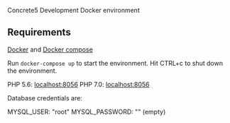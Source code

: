 Concrete5 Development Docker environment


## Requirements

[Docker][] and [Docker compose][]

[Docker]: https://docs.docker.com/linux/
[Docker compose]: https://docs.docker.com/compose/install/

Run `docker-compose up` to start the environment. Hit CTRL+c to shut down the environment.

PHP 5.6: [localhost:8056](http://localhost:8056)
PHP 7.0: [localhost:8056](http://localhost:8070)

Database credentials are:

  MYSQL_USER: "root"
  MYSQL_PASSWORD: "" (empty)